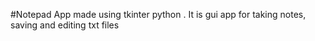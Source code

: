 #Notepad App made using tkinter python .
It is gui app for taking notes, saving and editing txt files
